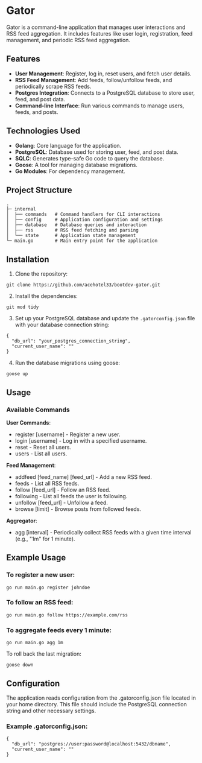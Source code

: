 # Gator

Gator is a command-line application that manages user interactions and RSS feed aggregation. It includes features like user login, registration, feed management, and periodic RSS feed aggregation.

## Features

- **User Management**: Register, log in, reset users, and fetch user details.
- **RSS Feed Management**: Add feeds, follow/unfollow feeds, and periodically scrape RSS feeds.
- **Postgres Integration**: Connects to a PostgreSQL database to store user, feed, and post data.
- **Command-line Interface**: Run various commands to manage users, feeds, and posts.

## Technologies Used

- **Golang**: Core language for the application.
- **PostgreSQL**: Database used for storing user, feed, and post data.
- **SQLC**: Generates type-safe Go code to query the database.
- **Goose**: A tool for managing database migrations.
- **Go Modules**: For dependency management.

## Project Structure
```
.
├─ internal 
│  ├── commands   # Command handlers for CLI interactions 
│  ├── config     # Application configuration and settings 
│  ├── database   # Database queries and interaction 
│  ├── rss        # RSS feed fetching and parsing 
│  └── state      # Application state management 
└─ main.go        # Main entry point for the application
```

## Installation

1. Clone the repository:
```
git clone https://github.com/acehotel33/bootdev-gator.git
```
2. Install the dependencies:
```
git mod tidy
```
3. Set up your PostgreSQL database and update the ```.gatorconfig.json``` file with your database connection string:
```
{
  "db_url": "your_postgres_connection_string",
  "current_user_name": ""
}
```
4. Run the database migrations using goose:
```
goose up
```
## Usage

### Available Commands
**User Commands**:

* register [username] - Register a new user.
* login [username] - Log in with a specified username.
* reset - Reset all users.
* users - List all users.

**Feed Management**:

* addfeed [feed_name] [feed_url] - Add a new RSS feed.
* feeds - List all RSS feeds.
* follow [feed_url] - Follow an RSS feed.
* following - List all feeds the user is following.
* unfollow [feed_url] - Unfollow a feed.
* browse [limit] - Browse posts from followed feeds.

**Aggregator**:

* agg [interval] - Periodically collect RSS feeds with a given time interval (e.g., "1m" for 1 minute).

## Example Usage

### To register a new user:
```
go run main.go register johndoe
```
### To follow an RSS feed:
```
go run main.go follow https://example.com/rss
```
### To aggregate feeds every 1 minute:
```
go run main.go agg 1m
```
To roll back the last migration:
```
goose down
```
## Configuration
The application reads configuration from the .gatorconfig.json file located in your home directory. This file should include the PostgreSQL connection string and other necessary settings.

### Example .gatorconfig.json:
```
{
  "db_url": "postgres://user:password@localhost:5432/dbname",
  "current_user_name": ""
}
```

